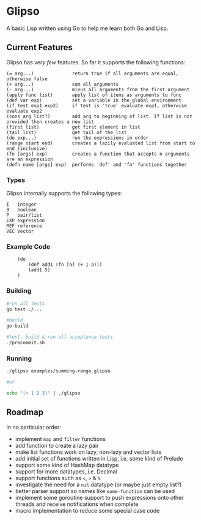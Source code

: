 # Glipso

A basic Lisp written using Go to help me learn both Go and Lisp.

## Current Features

Glipso has *very few* features. So far it supports the following functions:

```
(= arg...)              return true if all arguments are equal, otherwise false
(+ arg...)              sum all arguments
(- arg...)              minus all arguments from the first argument
(apply func list)       apply list of items as arguments to func
(def var exp)           set a variable in the global environment
(if test exp1 exp2)     if test is 'true' evaluate exp1, otherwise evaluate exp2
(cons arg list?)        add arg to beginning of list. If list is not provided then creates a new list
(first list)            get first element in list
(tail list)             get tail of the list
(do exp...)             run the expressions in order
(range start end)       creates a lazily evaluated list from start to end (inclusive)
(fn [args] exp)         creates a function that accepts n arguments are an expression
(defn name [args] exp)  performs 'def' and 'fn' functions together
```

### Types

Glipso internally supports the following types:
```
I   integer
B   boolean
P   pair/list
EXP expression
REF reference
VEC Vector
```

### Example Code
```
	(do
		(def add1 (fn [a] (+ 1 a)))
		(add1 5)
	)
```

### Building
```bash
#run all tests
go test ./...

#build
go build

#test, build & run all acceptance tests
./precommit.sh
```

### Running
```bash
./glipso examples/summing-range.glipso

#or

echo "(+ 1 2 3)" | ./glipso
```

## Roadmap

In no particular order:

* implement `map` and `filter` functions
* add function to create a lazy pair
* make list functions work on lazy, non-lazy and vector lists
* add initial set of functions written in Lisp, i.e. some kind of Prelude
* support some kind of HashMap datatype
* support for more datatypes, i.e. Decimal
* support functions such as `<`, `>` & `%`
* investigate the need for a `nil` datatype (or maybe just empty list?)
* better parser support so names like `some-function` can be used
* implement some goroutine support to push expressions onto other threads and receive notifications when complete
* macro implementation to reduce some special case code

